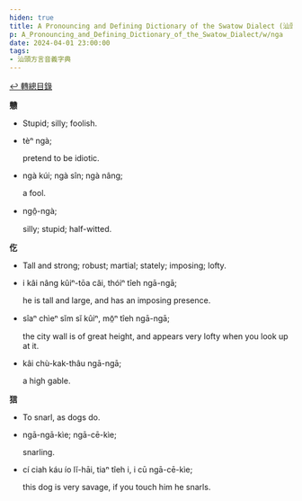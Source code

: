 ```yaml
---
hiden: true
title: A Pronouncing and Defining Dictionary of the Swatow Dialect (汕頭方言音義字典) / nga
p: A_Pronouncing_and_Defining_Dictionary_of_the_Swatow_Dialect/w/nga
date: 2024-04-01 23:00:00
tags: 
- 汕頭方言音義字典
---
```


[↩️ 轉總目錄](/A_Pronouncing_and_Defining_Dictionary_of_the_Swatow_Dialect)


**戇**
- Stupid; silly; foolish.

- tèⁿ ngà;

  pretend to be idiotic.

- ngà kúi; ngà sîn; ngà nâng;

  a fool.

- ngô̤-ngà;

  silly; stupid; half-witted.

**仡**
- Tall and strong; robust; martial; stately; imposing; lofty.

- i kâi nâng kûiⁿ-tōa căi, thóiⁿ tîeh ngā-ngā;

  he is tall and large, and has an imposing presence.

- sîaⁿ chìeⁿ sĭm sĭ kûiⁿ, mō̤ⁿ tîeh ngā-ngā;

  the city wall is of great height, and appears very lofty when you look up at it.

- kâi chù-kak-thâu ngā-ngā;

  a high gable.

**狺**
- To snarl, as dogs do.

- ngā-ngā-kìe; ngā-cē-kìe;

  snarling.

- cí ciah káu ío lĭ-hāi, tiaⁿ tîeh i, i cū ngā-cē-kìe;

  this dog is very savage, if you touch him he snarls.